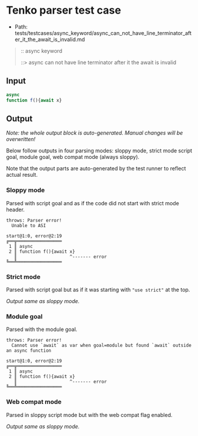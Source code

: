 # Tenko parser test case

- Path: tests/testcases/async_keyword/async_can_not_have_line_terminator_after_it_the_await_is_invalid.md

> :: async keyword
>
> ::> async can not have line terminator after it the await is invalid

## Input

`````js
async
function f(){await x}
`````

## Output

_Note: the whole output block is auto-generated. Manual changes will be overwritten!_

Below follow outputs in four parsing modes: sloppy mode, strict mode script goal, module goal, web compat mode (always sloppy).

Note that the output parts are auto-generated by the test runner to reflect actual result.

### Sloppy mode

Parsed with script goal and as if the code did not start with strict mode header.

`````
throws: Parser error!
  Unable to ASI

start@1:0, error@2:19
╔══╦═════════════════
 1 ║ async
 2 ║ function f(){await x}
   ║                    ^------- error
╚══╩═════════════════

`````

### Strict mode

Parsed with script goal but as if it was starting with `"use strict"` at the top.

_Output same as sloppy mode._

### Module goal

Parsed with the module goal.

`````
throws: Parser error!
  Cannot use `await` as var when goal=module but found `await` outside an async function

start@1:0, error@2:19
╔══╦═════════════════
 1 ║ async
 2 ║ function f(){await x}
   ║                    ^------- error
╚══╩═════════════════

`````


### Web compat mode

Parsed in sloppy script mode but with the web compat flag enabled.

_Output same as sloppy mode._

